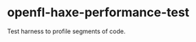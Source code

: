 openfl-haxe-performance-test
============================

Test harness to profile segments of code.
